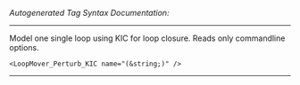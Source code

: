 _Autogenerated Tag Syntax Documentation:_

---
Model one single loop using KIC for loop closure. Reads only commandline options.

```
<LoopMover_Perturb_KIC name="(&string;)" />
```



---
